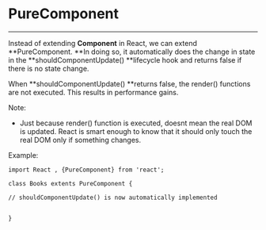 # PureComponent

---

Instead of extending **Component** in React, we can extend **PureComponent. **In doing so, it automatically does the change in state in the **shouldComponentUpdate\(\) **lifecycle hook and returns false if there is no state change. 

When **shouldComponentUpdate\(\) **returns false, the render\(\) functions are not executed. This results in performance gains. 

Note: 

* Just because render\(\) function is executed, doesnt mean the real DOM is updated. React is smart enough to know that it should only touch the real DOM only if something changes.

Example: 

```
import React , {PureComponent} from 'react';

class Books extents PureComponent {

// shouldComponentUpdate() is now automatically implemented
    

}
```



